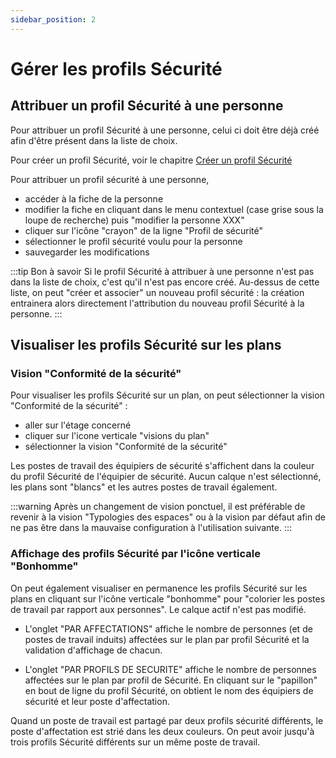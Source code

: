 ```yaml
---
sidebar_position: 2
---
```


# Gérer les profils Sécurité

<Youtube code="NxKeIipAJfs"/>

## Attribuer un profil Sécurité à une personne

Pour attribuer un profil Sécurité à une personne, celui ci doit être déjà créé afin d'être présent dans la liste de choix.

Pour créer un profil Sécurité, voir le chapitre [Créer un profil Sécurité](https://help.surfy.pro/docs/person/personSecurityProfile/create)


Pour attribuer un profil sécurité à une personne,

-   accéder à la fiche de la personne
-   modifier la fiche en cliquant dans le menu contextuel (case grise sous la loupe de recherche) puis "modifier la personne XXX" 
-   cliquer sur l'icône "crayon" de la ligne "Profil de sécurité"
-   sélectionner le profil sécurité voulu pour la personne
-   sauvegarder les modifications

:::tip Bon à savoir
Si le profil Sécurité à attribuer à une personne n'est pas dans la liste de choix, c'est qu'il n'est pas encore créé.
Au-dessus de cette liste, on peut "créer et associer" un nouveau profil sécurité : la création entrainera alors directement l'attribution du nouveau profil Sécurité à la personne.
:::


## Visualiser les profils Sécurité sur les plans

### Vision "Conformité de la sécurité"

Pour visualiser les profils Sécurité sur un plan, on peut sélectionner la vision "Conformité de la sécurité" :

-   aller sur l'étage concerné
-   cliquer sur l'icone verticale "visions du plan"
-   sélectionner la vision "Conformité de la sécurité"

Les postes de travail des équipiers de sécurité s'affichent dans la couleur du profil Sécurité de l'équipier de sécurité.
Aucun calque n'est sélectionné, les plans sont "blancs" et les autres postes de travail également.

:::warning
Après un changement de vision ponctuel, il est préférable de revenir à la vision "Typologies des espaces" ou à la vision par défaut afin de ne pas être dans la mauvaise configuration à l'utilisation suivante.
:::

### Affichage des profils Sécurité par l'icône verticale "Bonhomme"

On peut également visualiser en permanence les profils Sécurité sur les plans en cliquant sur l'icône verticale "bonhomme" pour "colorier les postes de travail par rapport aux personnes". Le calque actif n'est pas modifié.

-   L'onglet "PAR AFFECTATIONS" affiche le nombre de personnes (et de postes de travail induits) affectées sur le plan par profil Sécurité et la validation d'affichage de chacun.

-   L'onglet "PAR PROFILS DE SECURITE" affiche le nombre de personnes affectées sur le plan par profil de Sécurité. En cliquant sur le "papillon" en bout de ligne du profil Sécurité, on obtient le nom des équipiers de sécurité et leur poste d'affectation.

Quand un poste de travail est partagé par deux profils sécurité différents, le poste d'affectation est strié dans les deux couleurs. On peut avoir jusqu'à trois profils Sécurité différents sur un même poste de travail.

